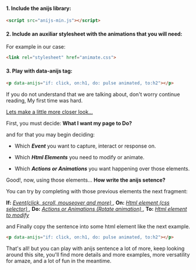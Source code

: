 #### 1. **Include the anijs library:**

 ```html
 <script src="anijs-min.js"></script>
 ```

#### 2. **Include an auxiliar stylesheet with the animations that you will need:**

For example in our case:

```html
<link rel="stylesheet" href="animate.css">
```

#### 3. Play with data-anijs tag:
```html
<p data-anijs="if: click, on:h1, do: pulse animated, to:h2"></p>
```

If you do not understand that we are talking about, don't worry continue reading, My first time was hard.


<u>Lets make a little more closer look...
</u>

First, you must decide: **What I want my page to Do?**

and for that you may begin deciding:

 * Which ***Event*** you want to capture, interact or response on.

 * Which ***Html Elements*** you need to modify or animate.

 * Which ***Actions or Animations*** you want happening over those elements.


Good!, now, using those elements... **How write the anijs setence?**

You can try by completing with those previous elements the next fragment:

 **If:** <u>  *Event(click, scroll, mouseover and more)*  </u>, **On:** <u>  *Html element (css selector)*  </u>, **Do:** <u>  *Actions or Animations (Rotate animation)*  </u>, **To:** <u>  *Html element to modify*  </u>

and Finally copy the sentence into some html element like the next example.

```html
<p data-anijs="if: click, on:h1, do: pulse animated, to:h2"></p>
```

That's all! but you can play with anijs sentence a lot of more, keep looking around this site, you'll find more details and more examples, more versatility for amaze, and a lot of fun in the meantime.